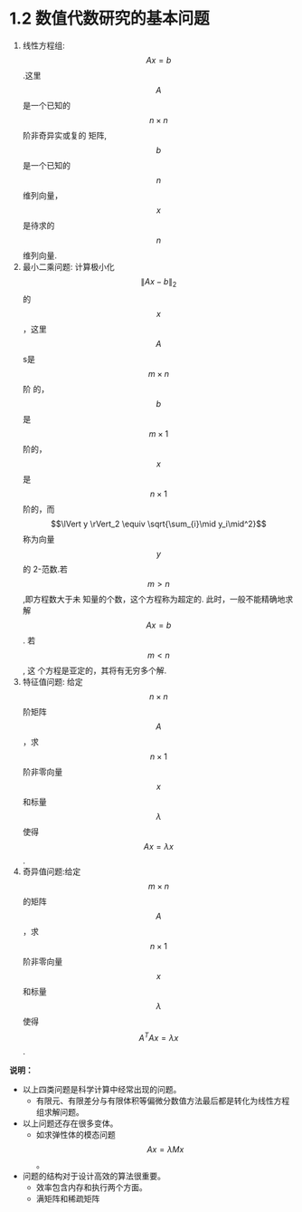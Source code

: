 # 1.2 数值代数研究的基本问题


1. 线性方程组: $$Ax = b$$ .这里 $$A$$ 是一个已知的 $$n\times n$$ 阶非奇异实或复的
矩阵, $$b$$ 是一个已知的 $$n$$ 维列向量， $$x$$ 是待求的 $$n$$ 维列向量. 
1. 最小二乘问题: 计算极小化 $$\lVert Ax-b\rVert_2$$ 的 $$x$$ ，这里 $$A$$ s是 $$m\times n$$ 阶
的， $$b$$ 是 $$m\times 1$$ 阶的， $$x$$  是 $$n\times 1$$ 阶的，而 $$\lVert y \rVert_2 \equiv
\sqrt{\sum_{i}\mid y_i\mid^2}$$ 称为向量 $$y$$ 的 2-范数.若 $$m > n$$ ,即方程数大于未
知量的个数，这个方程称为超定的. 此时，一般不能精确地求解 $$Ax = b$$. 若 $$m < n$$, 这
个方程是亚定的，其将有无穷多个解. 
1. 特征值问题: 给定 $$n\times n$$ 阶矩阵 $$A$$，求 $$n\times 1$$ 阶非零向量 $$x$$ 和标量
$$\lambda$$ 使得 $$Ax = \lambda x$$.
1. 奇异值问题:给定 $$m\times n$$ 的矩阵 $$A$$ ，求 $$n\times 1$$ 阶非零向量 $$x$$ 和标量
$$\lambda$$ 使得 $$A^TAx = \lambda x$$. 


**说明：**

* 以上四类问题是科学计算中经常出现的问题。
    + 有限元、有限差分与有限体积等偏微分数值方法最后都是转化为线性方程组求解问题。
* 以上问题还存在很多变体。
    + 如求弹性体的模态问题 $$ Ax = \lambda Mx $$。
* 问题的结构对于设计高效的算法很重要。
    + 效率包含内存和执行两个方面。
    + 满矩阵和稀疏矩阵
